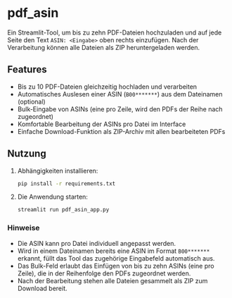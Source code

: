 # pdf_asin

Ein Streamlit-Tool, um bis zu zehn PDF-Dateien hochzuladen und auf jede Seite den Text
`ASIN: <Eingabe>` oben rechts einzufügen. Nach der Verarbeitung können alle Dateien
als ZIP heruntergeladen werden.

## Features

- Bis zu 10 PDF-Dateien gleichzeitig hochladen und verarbeiten
- Automatisches Auslesen einer ASIN (`B00*******`) aus dem Dateinamen (optional)
- Bulk-Eingabe von ASINs (eine pro Zeile, wird den PDFs der Reihe nach zugeordnet)
- Komfortable Bearbeitung der ASINs pro Datei im Interface
- Einfache Download-Funktion als ZIP-Archiv mit allen bearbeiteten PDFs

## Nutzung

1. Abhängigkeiten installieren:
   ```bash
   pip install -r requirements.txt
   ```
2. Die Anwendung starten:
   ```bash
   streamlit run pdf_asin_app.py
   ```

### Hinweise

- Die ASIN kann pro Datei individuell angepasst werden.
- Wird in einem Dateinamen bereits eine ASIN im Format `B00*******` erkannt, füllt
  das Tool das zugehörige Eingabefeld automatisch aus.
- Das Bulk-Feld erlaubt das Einfügen von bis zu zehn ASINs (eine pro Zeile),
  die in der Reihenfolge den PDFs zugeordnet werden.
- Nach der Bearbeitung stehen alle Dateien gesammelt als ZIP zum Download bereit.
